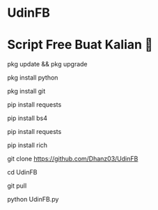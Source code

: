 # UdinFB

# Script Free Buat Kalian 🌹

pkg update && pkg upgrade


pkg install python


pkg install git


pip install requests


pip install bs4


pip install requests


pip install rich


git clone https://github.com/Dhanz03/UdinFB

cd UdinFB

git pull

python UdinFB.py
